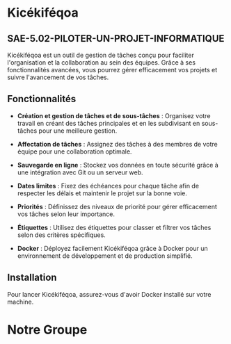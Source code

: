 # Kicékiféqoa
## SAE-5.02-PILOTER-UN-PROJET-INFORMATIQUE

Kicékiféqoa est un outil de gestion de tâches conçu pour faciliter l'organisation et la collaboration au sein des équipes. Grâce à ses fonctionnalités avancées, vous pourrez gérer efficacement vos projets et suivre l'avancement de vos tâches.

## Fonctionnalités

- **Création et gestion de tâches et de sous-tâches** : Organisez votre travail en créant des tâches principales et en les subdivisant en sous-tâches pour une meilleure gestion.
  
- **Affectation de tâches** : Assignez des tâches à des membres de votre équipe pour une collaboration optimale.

- **Sauvegarde en ligne** : Stockez vos données en toute sécurité grâce à une intégration avec Git ou un serveur web.

- **Dates limites** : Fixez des échéances pour chaque tâche afin de respecter les délais et maintenir le projet sur la bonne voie.

- **Priorités** : Définissez des niveaux de priorité pour gérer efficacement vos tâches selon leur importance.

- **Étiquettes** : Utilisez des étiquettes pour classer et filtrer vos tâches selon des critères spécifiques.

- **Docker** : Déployez facilement Kicékiféqoa grâce à Docker pour un environnement de développement et de production simplifié.

## Installation

Pour lancer Kicékiféqoa, assurez-vous d'avoir Docker installé sur votre machine.

# Notre Groupe
